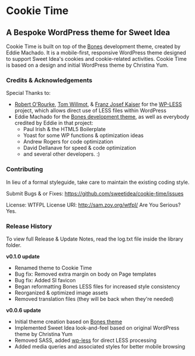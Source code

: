 # Cookie Time

## A Bespoke WordPress theme for Sweet Idea

Cookie Time is built on top of the [Bones](http://themble.com/bones) development theme, created by Eddie Machado. It is a mobile-first, responsive WordPress theme designed to support Sweet Idea's cookies and cookie-related activities. Cookie Time is based on a design and initial WordPress theme by Christina Yum.

### Credits & Acknowledgements

Special Thanks to:

* [Robert O'Rourke](https://github.com/sanchothefat), [Tom Willmot](https://github.com/willmot), & [Franz Josef Kaiser](https://github.com/franz-josef-kaiser) for the [WP-LESS](https://github.com/sanchothefat/wp-less) project, which allows direct use of LESS files within WordPress
* Eddie Machado for the [Bones development theme](http://themble.com/bones), as well as everybody credited by Eddie in that project:
  * Paul Irish & the HTML5 Boilerplate
  * Yoast for some WP functions & optimization ideas
  * Andrew Rogers for code optimization
  * David Dellanave for speed & code optimization
  * and several other developers. :)

### Contributing

In lieu of a formal styleguide, take care to maintain the existing coding style.

Submit Bugs & or Fixes: https://github.com/sweetidea/cookie-time/issues

License: WTFPL
License URI: http://sam.zoy.org/wtfpl/
Are You Serious? Yes.

### Release History

To view full Release & Update Notes, read the log.txt file inside the library folder.

**v0.1.0 update**

- Renamed theme to Cookie Time
- Bug fix: Removed extra margin on body on Page templates
- Bug fix: Added SI favicon
- Began reformatting Bones LESS files for increased style consistency
- Reorganized & optimized image assets
- Removed translation files (they will be back when they're needed)

**v0.0.6 update**

- Initial theme creation based on [Bones theme](http://themble.com/bones/)
- Implemented Sweet Idea look-and-feel based on original WordPress theme by Christina Yum
- Removed SASS, added [wp-less](https://github.com/sanchothefat/wp-less) for direct LESS processing
- Added media queries and associated styles for better mobile browsing
